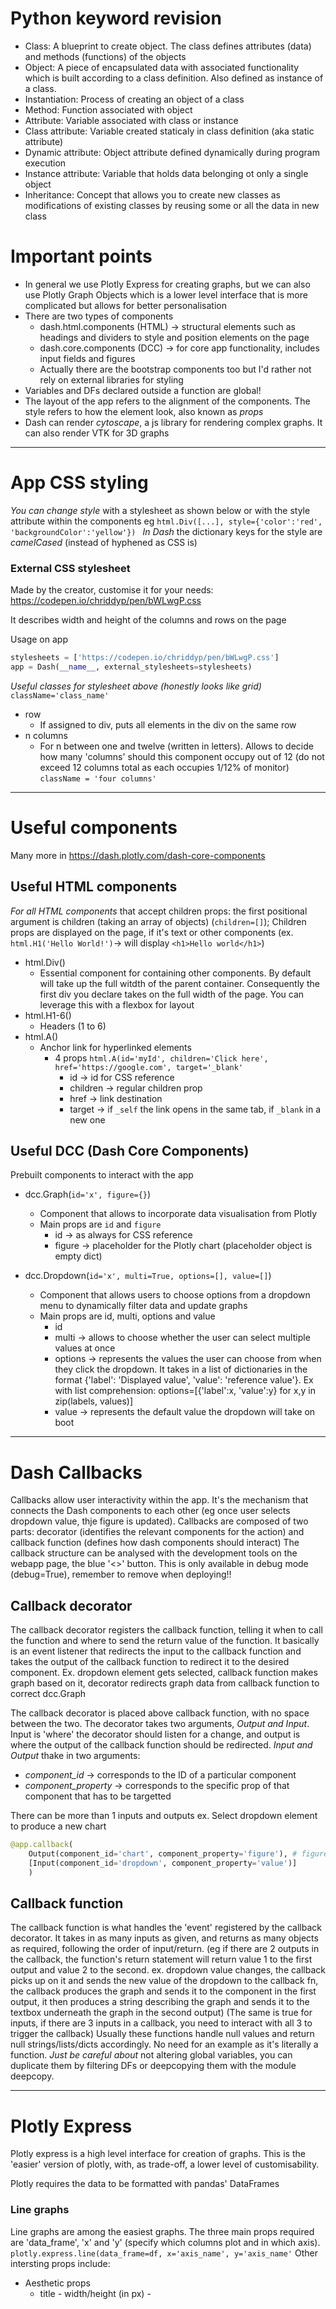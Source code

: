 # Python keyword revision
- Class: A blueprint to create object. The class defines attributes (data) and methods (functions) of the objects
- Object: A piece of encapsulated data with associated functionality which is built according to a class definition. Also defined as instance of a class.
- Instantiation: Process of creating an object of a class
- Method: Function associated with object
- Attribute: Variable associated with class or instance
- Class attribute: Variable created staticaly in class definition (aka static attribute)
- Dynamic attribute: Object attribute defined dynamically during program execution
- Instance attribute: Variable that holds data belonging ot only a single object
- Inheritance: Concept that allows you to create new classes as modifications of existing classes by reusing some or all the data in new class



# Important points
- In general we use Plotly Express for creating graphs, but we can also use Plotly Graph Objects which is a lower level interface that is more complicated but allows for better personalisation
- There are two types of components
	+ dash.html.components (HTML) -> structural elements such as headings and dividers to style and position elements on the page
	+ dash.core.components (DCC) -> for core app functionality, includes input fields and figures
	+ Actually there are the bootstrap components too but I'd rather not rely on external libraries for styling
- Variables and DFs declared outside a function are global!
- The layout of the app refers to the alignment of the components. The style refers to how the element look, also known as *props*
- Dash can render _cytoscape_, a js library for rendering complex graphs. It can also render VTK for 3D graphs


--------------------------------------------------


# App CSS styling
*You can change style* with a stylesheet as shown below or with the style attribute within the components eg `html.Div([...], style={'color':'red', 'backgroundColor':'yellow'}) `
_In Dash_ the dictionary keys for the style are _camelCased_ (instead of hyphened as CSS is)


### External CSS stylesheet
Made by the creator, customise it for your needs: 
https://codepen.io/chriddyp/pen/bWLwgP.css

It describes width and height of the columns and rows on the page

Usage on app
```py
stylesheets = ['https://codepen.io/chriddyp/pen/bWLwgP.css']
app = Dash(__name__, external_stylesheets=stylesheets)
```


*Useful classes for stylesheet above (honestly looks like grid)*
`className='class_name'`
- row
	+ If assigned to div, puts all elements in the div on the same row
- n columns
	+ For n between one and twelve (written in letters). Allows to decide how many 'columns' should this component occupy out of 12 (do not exceed 12 columns total as each occupies 1/12% of monitor) `className = 'four columns'`





--------------------------------------------------



# Useful components
Many more in https://dash.plotly.com/dash-core-components


## Useful HTML components
*For all HTML components* that accept children props: the first positional argument is children (taking an array of objects) (`children=[]`); Children props are displayed on the page, if it's text or other components (ex. `html.H1('Hello World!')`-> will display `<h1>Hello world</h1>`)

- html.Div()
	+ Essential component for containing other components. By default will take up the full witdth of the parent container. Consequently the first div you declare takes on the full width of the page. You can leverage this with a flexbox for layout
- html.H1-6()
	+ Headers (1 to 6)
- html.A()
	+ Anchor link for hyperlinked elements
		* 4 props `html.A(id='myId', children='Click here', href='https://google.com', target='_blank'`
			- id -> id for CSS reference
			- children -> regular children prop
			- href -> link destination
			- target -> if `_self` the link opens in the same tab, if `_blank` in a new one




## Useful DCC (Dash Core Components)
Prebuilt components to interact with the app

- dcc.Graph(`id='x', figure={}`)
	+ Component that allows to incorporate data visualisation from Plotly
	+ Main props are `id` and `figure`
		* id -> as always for CSS reference
		* figure -> placeholder for the Plotly chart (placeholder object is empty dict)


- dcc.Dropdown(`id='x', multi=True, options=[], value=[]`)
	+ Component that allows users to choose options from a dropdown menu to dynamically filter data and update graphs
	+ Main props are id, multi, options and value
		* id
		* multi -> allows to choose whether the user can select multiple values at once
		* options -> represents the values the user can choose from when they click the dropdown. It takes in a list of dictionaries in the format {'label': 'Displayed value', 'value': 'reference value'}. Ex with list comprehension: options=[{'label':x, 'value':y} for x,y in zip(labels, values)]
		* value -> represents the default value the dropdown will take on boot







--------------------------------------------------



# Dash Callbacks
Callbacks allow user interactivity within the app. It's the mechanism that connects the Dash components to each other (eg once user selects dropdown value, thje figure is updated).
Callbacks are composed of two parts: decorator (identifies the relevant components for the action) and callback function (defines how dash components should interact)
The callback structure can be analysed with the development tools on the webapp page, the blue '<>' button. This is only available in debug mode (debug=True), remember to remove when deploying!!



## Callback decorator
The callback decorator registers the callback function, telling it when to call the function and where to send the return value of the function. 
It basically is an event listener that redirects the input to the callback function and takes the output of the callback function to redirect it to the desired component. Ex. dropdown element gets selected, callback function makes graph based on it, decorator redirects graph data from callback function to correct dcc.Graph

The callback decorator is placed above callback function, with no space between the two. The decorator takes two arguments, _Output and Input_. Input is 'where' the decorator should listen for a change, and output is where the output of the callback function should be redirected.
_Input and Output_ thake in two arguments:
- _component_id_ -> corresponds to the ID of a particular component
- _component_property_ -> corresponds to the specific prop of that component that has to be targetted 

There can be more than 1 inputs and outputs
ex. Select dropdown element to produce a new chart 
```py
@app.callback(
	Output(component_id='chart', component_property='figure'), # figure is the prop that stores the graph itself
	[Input(component_id='dropdown', component_property='value')]
	)
```



## Callback function
The callback function is what handles the 'event' registered by the callback decorator. It takes in as many inputs as given, and returns as many objects as required, following the order of input/return.
(eg if there are 2 outputs in the callback, the function's return statement will return value 1 to the first output and value 2 to the second. ex. dropdown value changes, the callback picks up on it and sends the new value of the dropdown to the callback fn, the callback produces the graph and sends it to the component in the first output, it then produces a string describing the graph and sends it to the textbox underneath the graph in the second output)
(The same is true for inputs, if there are 3 inputs in a callback, you need to interact with all 3 to trigger the callback)
Usually these functions handle null values and return null strings/lists/dicts accordingly.
No need for an example as it's literally a function. _Just be careful about_ not altering global variables, you can duplicate them by filtering DFs or deepcopying them with the module deepcopy.





---------------------------

# Plotly Express
Plotly express is a high level interface for creation of graphs. This is the 'easier' version of plotly, with, as trade-off, a lower level of customisability.

Plotly requires the data to be formatted with pandas' DataFrames


### Line graphs
Line graphs are among the easiest graphs. The three main props required are 'data_frame', 'x' and 'y' (specify which columns plot and in which axis). 
`plotly.express.line(data_frame=df, x='axis_name', y='axis_name'`
Other intersting props include:
- Aesthetic props
	+ title - width/height (in px) - 














































































































































